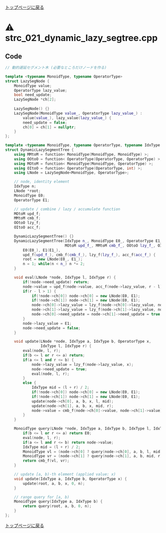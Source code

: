 <!-- mathjax config similar to math.stackexchange -->
<script type="text/javascript"
  src="https://cdn.mathjax.org/mathjax/latest/MathJax.js?config=TeX-AMS-MML_HTMLorMML">
</script>
<script type="text/x-mathjax-config">
  MathJax.Hub.Config({
    TeX: { equationNumbers: { autoNumber: "AMS" }},
    tex2jax: {
      inlineMath: [ ['$','$'] ],
      processEscapes: true
    },
    "HTML-CSS": { matchFontHeight: false },
    displayAlign: "left",
    displayIndent: "2em"
  });
</script>

<script type="text/javascript" src="https://cdnjs.cloudflare.com/ajax/libs/jquery/3.4.1/jquery.min.js"></script>
<link rel="stylesheet" href="../css/copy-button.css" />
<script type="text/javascript" src="../js/balloons.js"></script>
<script type="text/javascript" src="../js/copy-button.js"></script>



[トップページに戻る](../index.html)

# :warning: strc\_021\_dynamic\_lazy\_segtree.cpp

## Code

```cpp
// 動的遅延セグメント木 (必要なところだけノードを作る)

template <typename MonoidType, typename OperatorType>
struct LazySegNode {
    MonoidType value;
    OperatorType lazy_value;
    bool need_update;
    LazySegNode *ch[2];
    
    LazySegNode() {}
    LazySegNode(MonoidType value_, OperatorType lazy_value_) :
        value(value_), lazy_value(lazy_value_) {
        need_update = false;
        ch[0] = ch[1] = nullptr;
    }
};

template <typename MonoidType, typename OperatorType, typename IdxType = int>
struct DynamicLazySegmentTree {
    using MMtoM = function< MonoidType(MonoidType, MonoidType) >;
    using OOtoO = function< OperatorType(OperatorType, OperatorType) >;
    using MOtoM = function< MonoidType(MonoidType, OperatorType) >;
    using OItoO = function< OperatorType(OperatorType, int) >;
    using LNode = LazySegNode<MonoidType, OperatorType>;

    // node, identity element
    IdxType n;
    LNode *root;
    MonoidType E0;
    OperatorType E1;

    // update / combine / lazy / accumulate function
    MOtoM upd_f;
    MMtoM cmb_f;
    OOtoO lzy_f;
    OItoO acc_f;

    DynamicLazySegmentTree() {}
    DynamicLazySegmentTree(IdxType n_, MonoidType E0_, OperatorType E1_,
                           MOtoM upd_f_, MMtoM cmb_f_, OOtoO lzy_f_, OItoO acc_f_) :
        E0(E0_), E1(E1_),
        upd_f(upd_f_), cmb_f(cmb_f_), lzy_f(lzy_f_), acc_f(acc_f_) {
        root = new LNode(E0_, E1_);
        n = 1; while(n < n_) n *= 2;
    }

    void eval(LNode *node, IdxType l, IdxType r) {
        if(!node->need_update) return;
        node->value = upd_f(node->value, acc_f(node->lazy_value, r - l));
        if(r - l > 1) {
            if(!node->ch[0]) node->ch[0] = new LNode(E0, E1);
            if(!node->ch[1]) node->ch[1] = new LNode(E0, E1);
            node->ch[0]->lazy_value = lzy_f(node->ch[0]->lazy_value, node->lazy_value);
            node->ch[1]->lazy_value = lzy_f(node->ch[1]->lazy_value, node->lazy_value);
            node->ch[0]->need_update = node->ch[1]->need_update = true;
        }
        node->lazy_value = E1;
        node->need_update = false;
    }

    void update(LNode *node, IdxType a, IdxType b, OperatorType x,
                IdxType l, IdxType r) {
        eval(node, l, r);
        if(b <= l or r <= a) return;
        if(a <= l and r <= b) {
            node->lazy_value = lzy_f(node->lazy_value, x);
            node->need_update = true;
            eval(node, l, r);
        }
        else {
            IdxType mid = (l + r) / 2;
            if(!node->ch[0]) node->ch[0] = new LNode(E0, E1);
            if(!node->ch[1]) node->ch[1] = new LNode(E0, E1);
            update(node->ch[0], a, b, x, l, mid);
            update(node->ch[1], a, b, x, mid, r);
            node->value = cmb_f(node->ch[0]->value, node->ch[1]->value);
        }
    }

    MonoidType query(LNode *node, IdxType a, IdxType b, IdxType l, IdxType r) {
        if(b <= l or r <= a) return E0;
        eval(node, l, r);
        if(a <= l and r <= b) return node->value;
        IdxType mid = (l + r) / 2;
        MonoidType vl = (node->ch[0] ? query(node->ch[0], a, b, l, mid) : E0);
        MonoidType vr = (node->ch[1] ? query(node->ch[1], a, b, mid, r) : E0);
        return cmb_f(vl, vr);
    }

    // update [a, b)-th element (applied value: x)
    void update(IdxType a, IdxType b, OperatorType x) {
        update(root, a, b, x, 0, n);
    }

    // range query for [a, b)
    MonoidType query(IdxType a, IdxType b) {
        return query(root, a, b, 0, n);
    }
};

```

[トップページに戻る](../index.html)
